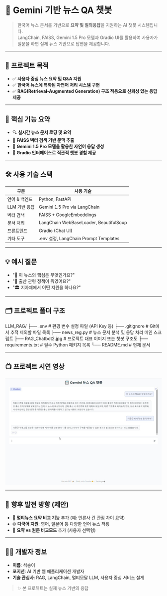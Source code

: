 # 📰 Gemini 기반 뉴스 QA 챗봇

> 한국어 뉴스 문서를 기반으로 **요약 및 질의응답**을 지원하는 AI 챗봇 시스템입니다.  
> LangChain, FAISS, Gemini 1.5 Pro 모델과 Gradio UI를 활용하여 사용자가 질문을 하면 실제 뉴스 기반으로 답변을 제공합니다.

---

## 🎯 프로젝트 목적

- ✅ **사용자 중심 뉴스 요약 및 Q&A 지원**
- ✅ **한국어 뉴스에 특화된 자연어 처리 시스템 구현**
- ✅ **RAG(Retrieval-Augmented Generation) 구조 적용으로 신뢰성 있는 응답 제공**

---

## 🚀 핵심 기능 요약

- 🔍 **실시간 뉴스 문서 로딩 및 요약**
- 🧠 **FAISS 벡터 검색 기반 문맥 추출**
- 🤖 **Gemini 1.5 Pro 모델을 활용한 자연어 응답 생성**
- 💬 **Gradio 인터페이스로 직관적 챗봇 경험 제공**

---

## 🛠️ 사용 기술 스택

| 구분         | 사용 기술 |
|--------------|-----------|
| 언어 & 백엔드 | Python, FastAPI |
| LLM 기반 응답 | Gemini 1.5 Pro via LangChain |
| 벡터 검색     | FAISS + GoogleEmbeddings |
| 문서 처리     | LangChain WebBaseLoader, BeautifulSoup |
| 프론트엔드    | Gradio (Chat UI) |
| 기타 도구     | .env 설정, LangChain Prompt Templates |

---

## 💡 예시 질문

- "🧾 이 뉴스의 핵심은 무엇인가요?"
- "👶 출산 관련 정책이 뭐였어요?"
- "🏛️ 지자체에서 어떤 지원을 하나요?"

---

## 🗂️ 프로젝트 폴더 구조

LLM_RAG/
├── .env # 환경 변수 설정 파일 (API Key 등)
├── .gitignore # Git에서 추적 제외할 파일 목록
├── news_reg.py # 뉴스 문서 분석 및 응답 처리 메인 스크립트
├── RAG_Chatbot2.jpg # 프로젝트 대표 이미지 또는 챗봇 구조도
├── requirements.txt # 필수 Python 패키지 목록
└── README.md # 현재 문서

---

## 📺 프로젝트 시연 영상

[![Gemini 뉴스 QA 챗봇 시연](RAG_Chatbot2.jpg)](https://youtu.be/Hblze1aClLU)

---

## 📌 향후 발전 방향 (제안)

- 🔄 **멀티뉴스 요약 비교 기능** 추가 (예: 언론사 간 관점 차이 요약)
- 🌐 **다국어 지원**: 영어, 일본어 등 다양한 언어 뉴스 적용
- 🧾 **요약 vs 원문 비교모드** 추가 (사용자 선택형)

---

## 👩‍💻 개발자 정보

- **이름**: 석송이  
- **포지션**: AI 기반 웹 애플리케이션 개발자  
- **기술 관심사**: RAG, LangChain, 멀티모달 LLM, 사용자 중심 서비스 설계

> ✨ 본 프로젝트는 실제 뉴스 기반의 응답
